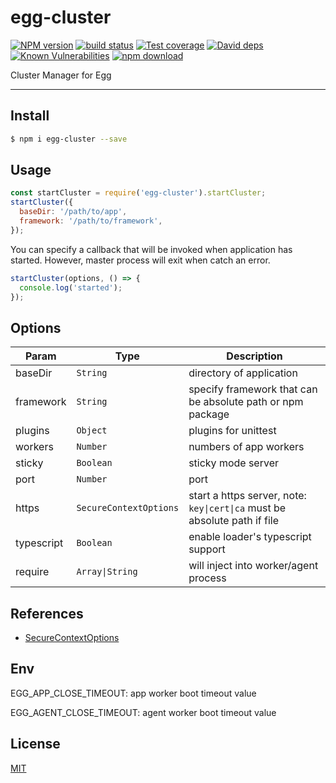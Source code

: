 # egg-cluster

[![NPM version][npm-image]][npm-url]
[![build status][travis-image]][travis-url]
[![Test coverage][codecov-image]][codecov-url]
[![David deps][david-image]][david-url]
[![Known Vulnerabilities][snyk-image]][snyk-url]
[![npm download][download-image]][download-url]

[npm-image]: https://img.shields.io/npm/v/egg-cluster.svg?style=flat-square
[npm-url]: https://npmjs.org/package/egg-cluster
[travis-image]: https://img.shields.io/travis/eggjs/egg-cluster.svg?style=flat-square
[travis-url]: https://travis-ci.org/eggjs/egg-cluster
[codecov-image]: https://codecov.io/github/eggjs/egg-cluster/coverage.svg?branch=master
[codecov-url]: https://codecov.io/github/eggjs/egg-cluster?branch=master
[david-image]: https://img.shields.io/david/eggjs/egg-cluster.svg?style=flat-square
[david-url]: https://david-dm.org/eggjs/egg-cluster
[snyk-image]: https://snyk.io/test/npm/egg-cluster/badge.svg?style=flat-square
[snyk-url]: https://snyk.io/test/npm/egg-cluster
[download-image]: https://img.shields.io/npm/dm/egg-cluster.svg?style=flat-square
[download-url]: https://npmjs.org/package/egg-cluster

Cluster Manager for Egg

---

## Install

```bash
$ npm i egg-cluster --save
```

## Usage

```js
const startCluster = require('egg-cluster').startCluster;
startCluster({
  baseDir: '/path/to/app',
  framework: '/path/to/framework',
});
```

You can specify a callback that will be invoked when application has started. However, master process will exit when catch an error.

```js
startCluster(options, () => {
  console.log('started');
});
```

## Options

| Param      | Type                   | Description                                                               |
| ---------- | ---------------------- | ------------------------------------------------------------------------- |
| baseDir    | `String`               | directory of application                                                  |
| framework  | `String`               | specify framework that can be absolute path or npm package                |
| plugins    | `Object`               | plugins for unittest                                                      |
| workers    | `Number`               | numbers of app workers                                                    |
| sticky     | `Boolean`              | sticky mode server                                                        |
| port       | `Number`               | port                                                                      |
| https      | `SecureContextOptions` | start a https server, note: `key\|cert\|ca` must be absolute path if file |
| typescript | `Boolean`              | enable loader's typescript support                                        |
| require    | `Array\|String`        | will inject into worker/agent process                                     |

## References

- [SecureContextOptions](https://nodejs.org/api/tls.html#tls_tls_createsecurecontext_options)

## Env

EGG_APP_CLOSE_TIMEOUT: app worker boot timeout value

EGG_AGENT_CLOSE_TIMEOUT: agent worker boot timeout value

## License

[MIT](LICENSE)
